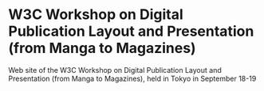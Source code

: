 # W3C Workshop on Digital Publication Layout and Presentation (from Manga to Magazines)
Web site of the W3C Workshop on Digital Publication Layout and Presentation (from Manga to Magazines), held in Tokyo in September 18-19
